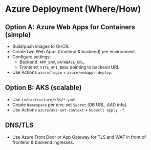 # Azure Deployment (Where/How)

## Option A: Azure Web Apps for Containers (simple)
- Build/push images to GHCR.
- Create two Web Apps (frontend & backend) per environment.
- Configure settings:
  - Backend: `APP_ENV`, `DATABASE_URL`.
  - Frontend: `VITE_API_BASE` pointing to backend URL.
- Use Actions `azure/login` + `azure/webapps-deploy`.

## Option B: AKS (scalable)
- Use `infrastructure/k8s/*.yaml`.
- Create `Namespace` per env; set `Secret` (DB URL, AAD info).
- Use Actions `azure/aks-set-context` + `kubectl apply -f`.

## DNS/TLS
- Use Azure Front Door or App Gateway for TLS and WAF in front of frontend & backend ingresses.